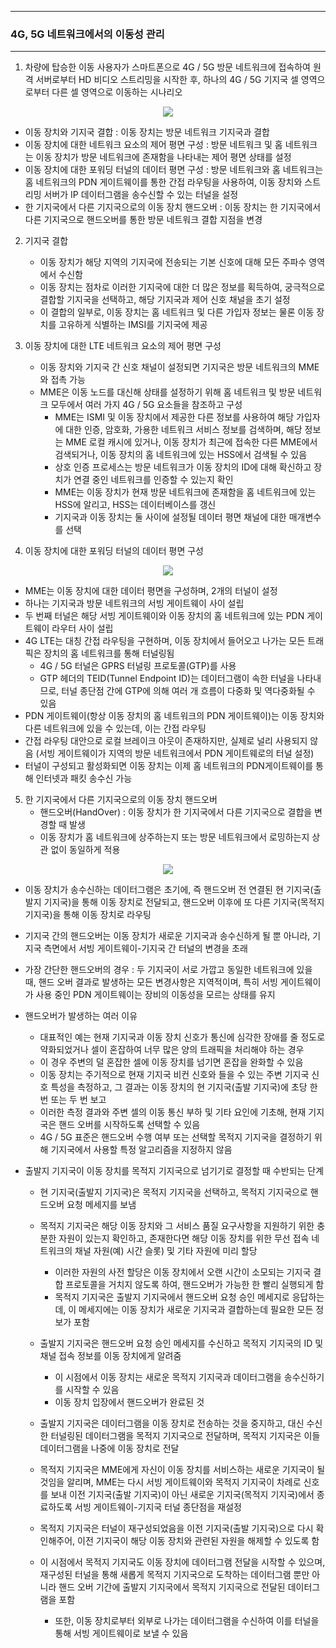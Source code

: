-----
### 4G, 5G 네트워크에서의 이동성 관리
-----
1. 차량에 탑승한 이동 사용자가 스마트폰으로 4G / 5G 방문 네트워크에 접속하여 원격 서버로부터 HD 비디오 스트리밍을 시작한 후, 하나의 4G / 5G 기지국 셀 영역으로부터 다른 셀 영역으로 이동하는 시나리오
<div align="center">
<img src="https://github.com/user-attachments/assets/742542c7-e11b-4258-9406-c36d833ff994">
</div>

   - 이동 장치와 기지국 결합 : 이동 장치는 방문 네트워크 기지국과 결합
   - 이동 장치에 대한 네트워크 요소의 제어 평면 구성 : 방문 네트워크 및 홈 네트워크는 이동 장치가 방문 네트워크에 존재함을 나타내는 제어 평면 상태를 설정
   - 이동 장치에 대한 포워딩 터널의 데이터 평면 구성 : 방문 네트워크와 홈 네트워크는 홈 네트워크의 PDN 게이트웨이를 통한 간접 라우팅을 사용하여, 이동 장치와 스트리밍 서버가 IP 데이터그램을 송수신할 수 있는 터널을 설정
   - 한 기지국에서 다른 기지국으로의 이동 장치 핸드오버 : 이동 장치는 한 기지국에서 다른 기지국으로 핸드오버를 통한 방문 네트워크 결합 지점을 변경

2. 기지국 결합
   - 이동 장치가 해당 지역의 기지국에 전송되는 기본 신호에 대해 모든 주파수 영역에서 수신함
   - 이동 장치는 점차로 이러한 기지국에 대한 더 많은 정보를 획득하여, 궁극적으로 결합할 기지국을 선택하고, 해당 기지국과 제어 신호 채널을 초기 설정
   - 이 결합의 일부로, 이동 장치는 홈 네트워크 및 다른 가입자 정보는 물론 이동 장치를 고유하게 식별하는 IMSI를 기지국에 제공

3. 이동 장치에 대한 LTE 네트워크 요소의 제어 평면 구성
   - 이동 장치와 기지국 간 신호 채널이 설정되면 기지국은 방문 네트워크의 MME와 접촉 가능
   - MME은 이동 노드를 대신해 상태를 설정하기 위해 홈 네트워크 및 방문 네트워크 모두에서 여러 가지 4G / 5G 요소들을 참조하고 구성
     + MME는 ISMI 및 이동 장치에서 제공한 다른 정보를 사용하여 해당 가입자에 대한 인증, 암호화, 가용한 네트워크 서비스 정보를 검색하며, 해당 정보는 MME 로컬 캐시에 있거나, 이동 장치가 최근에 접속한 다른 MME에서 검색되거나, 이동 장치의 홈 네트워크에 있는 HSS에서 검색될 수 있음
     + 상호 인증 프로세스는 방문 네트워크가 이동 장치의 ID에 대해 확신하고 장치가 연결 중인 네트워크를 인증할 수 있는지 확인
     + MME는 이동 장치가 현재 방문 네트워크에 존재함을 홈 네트워크에 있는 HSS에 알리고, HSS는 데이터베이스를 갱신
     + 기지국과 이동 장치는 둘 사이에 설정될 데이터 평면 채널에 대한 매개변수를 선택

4. 이동 장치에 대한 포워딩 터널의 데이터 평면 구성
<div align="center">
<img src="https://github.com/user-attachments/assets/755bd2f3-50ae-4fd8-a89d-887095be5e9c">
</div>

   - MME는 이동 장치에 대한 데이터 평면을 구성하며, 2개의 터널이 설정
   - 하나는 기지국과 방문 네트워크의 서빙 게이트웨이 사이 설립
   - 두 번째 터널은 해당 서빙 게이트웨이와 이동 장치의 홈 네트워크에 있는 PDN 게이트웨이 라우터 사이 설립
   - 4G LTE는 대칭 간접 라우팅을 구현하며, 이동 장치에서 들어오고 나가는 모든 트래픽은 장치의 홈 네트워크를 통해 터널링됨
     + 4G / 5G 터널은 GPRS 터널링 프로토콜(GTP)를 사용
     + GTP 헤더의 TEID(Tunnel Endpoint ID)는 데이터그램이 속한 터널을 나타내므로, 터널 종단점 간에 GTP에 의해 여러 개 흐름이 다중화 및 역다중화될 수 있음
   - PDN 게이트웨이(항상 이동 장치의 홈 네트워크의 PDN 게이트웨이)는 이동 장치와 다른 네트워크에 있을 수 있는데, 이는 간접 라우팅
   - 간접 라우팅 대안으로 로컬 브레이크 아웃이 존재하지만, 실제로 널리 사용되지 않음 (서빙 게이트웨이가 지역의 방문 네트워크에서 PDN 게이트웨로의 터널 설정)
   - 터널이 구성되고 활성화되면 이동 장치는 이제 홈 네트워크의 PDN게이트웨이를 통해 인터넷과 패킷 송수신 가능

5. 한 기지국에서 다른 기지국으로의 이동 장치 핸드오버
   - 핸드오버(HandOver) : 이동 장치가 한 기지국에서 다른 기지국으로 결합을 변경할 때 발생
   - 이동 장치가 홈 네트워크에 상주하는지 또는 방문 네트워크에서 로밍하는지 상관 없이 동일하게 적용
<div align="center">
<img src="https://github.com/user-attachments/assets/7e5c74c5-848b-4bd5-bedd-69e47ccab193">
</div>

   - 이동 장치가 송수신하는 데이터그램은 초기에, 즉 핸드오버 전 연결된 현 기지국(출발지 기지국)을 통해 이동 장치로 전달되고, 핸드오버 이후에 또 다른 기지국(목적지 기지국)을 통해 이동 장치로 라우팅
   - 기지국 간의 핸드오버는 이동 장치가 새로운 기지국과 송수신하게 될 뿐 아니라, 기지국 측면에서 서빙 게이트웨이-기지국 간 터널의 변경을 초래
   - 가장 간단한 핸드오버의 경우 : 두 기지국이 서로 가깝고 동일한 네트워크에 있을 때, 핸드 오버 결과로 발생하는 모든 변경사항은 지역적이며, 특히 서빙 게이트웨이가 사용 중인 PDN 게이트웨이는 장비의 이동성을 모르는 상태를 유지
   - 핸드오버가 발생하는 여러 이유
     + 대표적인 예는 현재 기지국과 이동 장치 신호가 통신에 심각한 장애를 줄 정도로 약화되었거나 셀이 혼잡하여 너무 많은 양의 트래픽을 처리해야 하는 경우
     + 이 경우 주변의 덜 혼잡한 셀에 이동 장치를 넘기면 혼잡을 완화할 수 있음
     + 이동 장치는 주기적으로 현재 기지국 비컨 신호와 들을 수 있는 주변 기지국 신호 특성을 측정하고, 그 결과는 이동 장치의 현 기지국(출발 기지국)에 초당 한 번 또는 두 번 보고
     + 이러한 측정 결과와 주변 셀의 이동 통신 부하 및 기타 요인에 기초해, 현재 기지국은 핸드 오버를 시작하도록 선택할 수 있음
     + 4G / 5G 표준은 핸드오버 수행 여부 또는 선택할 목적지 기지국을 결정하기 위해 기지국에서 사용할 특정 알고리즘을 지정하지 않음

   - 출발지 기지국이 이동 장치를 목적지 기지국으로 넘기기로 결정할 때 수반되는 단계
     + 현 기지국(출발지 기지국)은 목적지 기지국을 선택하고, 목적지 기지국으로 핸드오버 요청 메세지를 보냄
     + 목적지 기지국은 해당 이동 장치와 그 서비스 품질 요구사항을 지원하기 위한 충분한 자원이 있는지 확인하고, 존재한다면 해당 이동 장치를 위한 무선 접속 네트워크의 채널 자원(예) 시간 슬롯) 및 기타 자원에 미리 할당
       * 이러한 자원의 사전 할당은 이동 장치에서 오랜 시간이 소모되는 기지국 결합 프로토콜을 거치지 않도록 하여, 핸드오버가 가능한 한 빨리 실행되게 함
       * 목적지 기지국은 출발지 기지국에서 핸드오버 요청 승인 메세지로 응답하는데, 이 메세지에는 이동 장치가 새로운 기지국과 결합하는데 필요한 모든 정보가 포함

     + 출발지 기지국은 핸드오버 요청 승인 메세지를 수신하고 목적지 기지국의 ID 및 채널 접속 정보를 이동 장치에게 알려줌
       * 이 시점에서 이동 장치는 새로운 목적지 기지국과 데이터그램을 송수신하기를 시작할 수 있음
       * 이동 장치 입장에서 핸드오버가 완료된 것

     + 출발지 기지국은 데이터그램을 이동 장치로 전송하는 것을 중지하고, 대신 수신한 터널링된 데이터그램을 목적지 기지국으로 전달하며, 목적지 기지국은 이들 데이터그램을 나중에 이동 장치로 전달
     + 목적지 기지국은 MME에게 자신이 이동 장치를 서비스하는 새로운 기지국이 될 것임을 알리며, MME는 다시 서빙 게이트웨이와 목적지 기지국이 차례로 신호를 보내 이전 기지국(출발 기지국)이 아닌 새로운 기지국(목적지 기지국)에서 종료하도록 서빙 게이트웨이-기지국 터널 종단점을 재설정
     + 목적지 기지국은 터널이 재구성되었음을 이전 기지국(출발 기지국)으로 다시 확인해주어, 이전 기지국이 해당 이동 장치와 관련된 자원을 해제할 수 있도록 함
     + 이 시점에서 목적지 기지국도 이동 장치에 데이터그램 전달을 시작할 수 있으며, 재구성된 터널을 통해 새롭게 목적지 기지국으로 도착하는 데이터그램 뿐만 아니라 핸드 오버 기간에 출발지 기지국에서 목적지 기지국으로 전달된 데이터그램을 포함
       * 또한, 이동 장치로부터 외부로 나가는 데이터그램을 수신하여 이를 터널을 통해 서빙 게이트웨이로 보낼 수 있음
